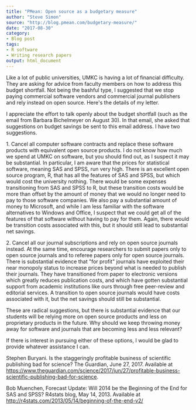 ```yaml
---
title: "PMean: Open source as a budgetary measure"
author: "Steve Simon"
source: "http://blog.pmean.com/budgetary-measure/"
date: "2017-08-30"
category: 
- Blog post
tags:
- R software
- Writing research papers
output: html_document
---
```


Like a lot of public universities, UMKC is having a lot of financial
difficulty. They are asking for advice from faculty members on how to
address this budget shortfall. Not being the bashful type, I suggested
that we stop paying commercial software vendors and commercial journal
publishers and rely instead on open source. Here's the details of my
letter.

<!---More--->

I appreciate the effort to talk openly about the budget shortfall (such
as the email from Barbara Bichelmeyer on August 30). In that email, she
asked that suggestions on budget savings be sent to this email address.
I have two suggestions.

1\. Cancel all computer software contracts and replace these software
products with equivalent open source products. I do not know how much we
spend at UMKC on software, but you should find out, as I suspect it may
be substantial. In particular, I am aware that the prices for
statistical software, meaning SAS and SPSS, run very high. There is an
excellent open source program, R, that has all the features of SAS and
SPSS, but which would cost the university nothing. There would be some
expenses transitioning from SAS and SPSS to R, but these transition
costs would be more than offset by the amount of money that we would no
longer need to pay to those software companies. We also pay a
substantial amount of money to Microsoft, and while I am less familiar
with the software alternatives to Windows and Office, I suspect that we
could get all of the features of that software without having to pay for
them. Again, there would be transition costs associated with this, but
it should still lead to substantial net savings.

2\. Cancel all our journal subscriptions and rely on open source journals
instead. At the same time, encourage researchers to submit papers only
to open source journals and to referee papers only for open source
journals. There is substantial evidence that "for profit" journals have
exploited their near monopoly status to increase prices beyond what is
needed to publish their journals. They have transitioned from paper to
electronic versions which greatly reduces publication costs, and which
have gotten substantial support from academic institutions like ours
through free peer-review and editorial services. A transition to open
source journals would have costs associated with it, but the net savings
should still be substantial.

These are radical suggestions, but there is substantial evidence that
our students will be relying more on open source products and less on
proprietary products in the future. Why should we keep throwing money
away for software and journals that are becoming less and less relevant?

If there is interest in pursuing either of these options, I would be
glad to provide whatever assistance I can.

Stephen Buryani. Is the staggeringly profitable business of scientific
publishing bad for science? The Guardian, June 27, 2017. Available at
<https://www.theguardian.com/science/2017/jun/27/profitable-business-scientific-publishing-bad-for-science>.

Bob Muenchen, Forecast Update: Will 2014 be the Beginning of the End for
SAS and SPSS? R4stats blog, May 14, 2013. Available at
<http://r4stats.com/2013/05/14/beginning-of-the-end-v2/>


